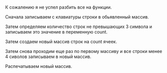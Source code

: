 К сожалению я не успел разбить все на функции.

Сначала записываем с клавиатуры строки в обьявленный массив.

Затем определяем количество строк не превышающих 3 символа и записываем это значение в переменную count.

Затем создаем новый массив строк на count ячеек.

Затем снова проходим еще раз по первому массиву и все строки менее 4 сиволов записываем в новый массив.

Распечатываем новый массив.